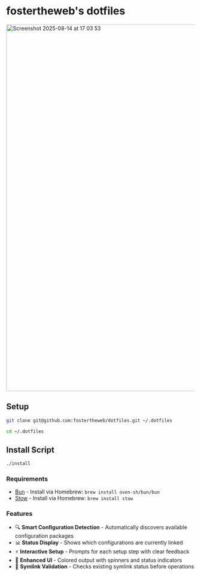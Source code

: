 # fostertheweb's dotfiles

<img width="1512" height="982" alt="Screenshot 2025-08-14 at 17 03 53" src="https://github.com/user-attachments/assets/8f9258ad-1efc-43a1-94d7-ccfda35bec2d" />

## Setup

```bash
git clone git@github.com:fostertheweb/dotfiles.git ~/.dotfiles
```

```bash
cd ~/.dotfiles
```

## Install Script

```bash
./install

```

### Requirements

- [Bun](https://bun.sh) - Install via Homebrew: `brew install oven-sh/bun/bun`
- [Stow](https://www.gnu.org/software/stow/) - Install via Homebrew: `brew install stow`

### Features

- 🔍 **Smart Configuration Detection** - Automatically discovers available configuration packages
- 📊 **Status Display** - Shows which configurations are currently linked
- ⚡ **Interactive Setup** - Prompts for each setup step with clear feedback
- 🎨 **Enhanced UI** - Colored output with spinners and status indicators
- 🔗 **Symlink Validation** - Checks existing symlink status before operations
